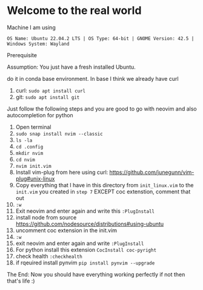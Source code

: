 # Welcome to the real world

Machine I am using

`OS Name: Ubuntu 22.04.2 LTS | OS Type: 64-bit | GNOME Version: 42.5 | Windows System: Wayland`

Prerequisite

Assumption: You just have a fresh installed Ubuntu.

do it in conda base environment. In base I think we already have curl

1. curl: `sudo apt install curl`
2. git: `sudo apt install git`

Just follow the following steps and you are good to go with neovim and also autocompletion for python

1. Open terminal
2. `sudo snap install nvim --classic`
3. `ls -la`
4. `cd .config`
5. `mkdir nvim`
6. `cd nvim`
7. `nvim init.vim`
8.  Install vim-plug from here using curl: https://github.com/junegunn/vim-plug#unix-linux
9. Copy everything that I have in this directory from `init_linux.vim` to the `init.vim` you created in `step 7` EXCEPT coc extenstion, comment that out
10. `:w`
11. Exit neovim and enter again and write this `:PlugInstall`
12. install node from source https://github.com/nodesource/distributions#using-ubuntu
13. uncomment coc extension in the init.vim 
14. `:w`
15. exit neovim and enter again and write `:PlugInstall`
16. For python install this extension `CocInstall coc-pyright`
17. check health `:checkhealth`
18. if rqeuired install pynvim `pip install pynvim --upgrade`


The End: Now you should have everything working perfectly if not then that's life :)
